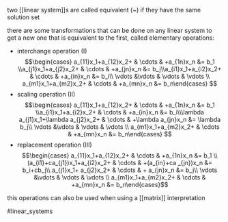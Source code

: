 two [[linear system]]s are called equivalent (~) if they have the same solution set  

there are some transformations that can be done on any linear system to get a new one that is equivalent to the first, called elementary operations:
- interchange operation (I)  $$\begin{cases} a_{11}x_1+a_{12}x_2+ & \cdots & +a_{1n}x_n &= b_1 \\a_{j1}x_1+a_{j2}x_2+ & \cdots & +a_{jn}x_n &= b_j\\a_{i1}x_1+a_{i2}x_2+ & \cdots & +a_{in}x_n &= b_i\\ \vdots &\vdots & \vdots & \vdots \\ a_{m1}x_1+a_{m2}x_2+ & \cdots & +a_{mn}x_n &= b_n\end{cases}  
$$
- scaling operation (II)  $$\begin{cases} a_{11}x_1+a_{12}x_2+ & \cdots & +a_{1n}x_n &= b_1 \\a_{i1}x_1+a_{i2}x_2+ & \cdots & +a_{in}x_n &= b_i\\\lambda a_{j1}x_1+\lambda a_{j2}x_2+ & \cdots & +\lambda a_{jn}x_n &= \lambda b_j\\ \vdots &\vdots & \vdots & \vdots \\ a_{m1}x_1+a_{m2}x_2+ & \cdots & +a_{mn}x_n &= b_n\end{cases}  
$$
- replacement operation (III) $$\begin{cases} a_{11}x_1+a_{12}x_2+ & \cdots & +a_{1n}x_n &= b_1 \\(a_{i1}+ca_{j1})x_1+a_{i2}x_2+ & \cdots & +(a_{in}+ca _{jn})x_n &= b_i+cb_j\\ a_{j1}x_1+ a_{j2}x_2+ & \cdots & + a_{jn}x_n &= b_j\\ \vdots &\vdots & \vdots & \vdots \\ a_{m1}x_1+a_{m2}x_2+ & \cdots & +a_{mn}x_n &= b_n\end{cases}$$

this operations can also be used when using a [[matrix]] interpretation

#linear_systems 